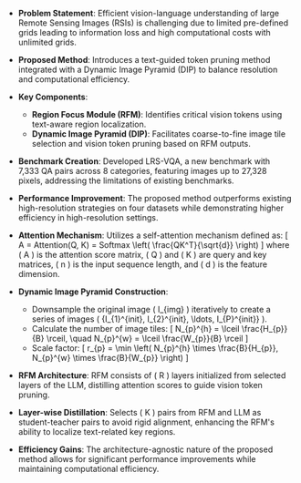 - **Problem Statement**: Efficient vision-language understanding of large Remote Sensing Images (RSIs) is challenging due to limited pre-defined grids leading to information loss and high computational costs with unlimited grids.

- **Proposed Method**: Introduces a text-guided token pruning method integrated with a Dynamic Image Pyramid (DIP) to balance resolution and computational efficiency.

- **Key Components**:
  - **Region Focus Module (RFM)**: Identifies critical vision tokens using text-aware region localization.
  - **Dynamic Image Pyramid (DIP)**: Facilitates coarse-to-fine image tile selection and vision token pruning based on RFM outputs.

- **Benchmark Creation**: Developed LRS-VQA, a new benchmark with 7,333 QA pairs across 8 categories, featuring images up to 27,328 pixels, addressing the limitations of existing benchmarks.

- **Performance Improvement**: The proposed method outperforms existing high-resolution strategies on four datasets while demonstrating higher efficiency in high-resolution settings.

- **Attention Mechanism**: Utilizes a self-attention mechanism defined as:
  \[
  A = Attention(Q, K) = Softmax \left( \frac{QK^T}{\sqrt{d}} \right)
  \]
  where \( A \) is the attention score matrix, \( Q \) and \( K \) are query and key matrices, \( n \) is the input sequence length, and \( d \) is the feature dimension.

- **Dynamic Image Pyramid Construction**:
  - Downsample the original image \( I_{img} \) iteratively to create a series of images \( \{I_{1}^{init}, I_{2}^{init}, \ldots, I_{P}^{init}\} \).
  - Calculate the number of image tiles:
    \[
    N_{p}^{h} = \lceil \frac{H_{p}}{B} \rceil, \quad N_{p}^{w} = \lceil \frac{W_{p}}{B} \rceil
    \]
  - Scale factor:
    \[
    r_{p} = \min \left( N_{p}^{h} \times \frac{B}{H_{p}}, N_{p}^{w} \times \frac{B}{W_{p}} \right)
    \]

- **RFM Architecture**: RFM consists of \( R \) layers initialized from selected layers of the LLM, distilling attention scores to guide vision token pruning.

- **Layer-wise Distillation**: Selects \( K \) pairs from RFM and LLM as student-teacher pairs to avoid rigid alignment, enhancing the RFM's ability to localize text-related key regions.

- **Efficiency Gains**: The architecture-agnostic nature of the proposed method allows for significant performance improvements while maintaining computational efficiency.